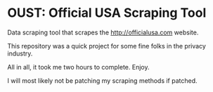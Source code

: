 # OUST: Official USA Scraping Tool
Data scraping tool that scrapes the http://officialusa.com website.

This repository was a quick project for some fine folks in the privacy industry.

All in all, it took me two hours to complete. Enjoy.

I will most likely not be patching my scraping methods if patched.
